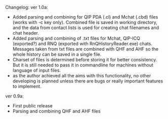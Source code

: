 Changelog:
ver 1.0a:
  - Added parsing and combining for QIP PDA (.cl) and Mchat (.cbd) files (works with -c key only). Combined file is saved
in working directory, and the data from contact lists is used for creating chat filenames and chat header.
  - Added parsing and combining of .txt files for Mchat, QIP-ICQ (exported?) and RNQ (exported with RnQHistoryReader.exe)
chats. Messages taken from txt files are combined with QHF and AHF so the whole history can be saved in a single file.
  - Charset of files is determined before storing it for better consistency. But it is still needed to pass it in 
commandline for machines without language of input files.
  - as the author achieved all the aims with this functionality, no other developing is planned unless there are bugs
or really important features to implement. 

ver 0.9a:
- First public release
- Parsing and combining QHF and AHF files